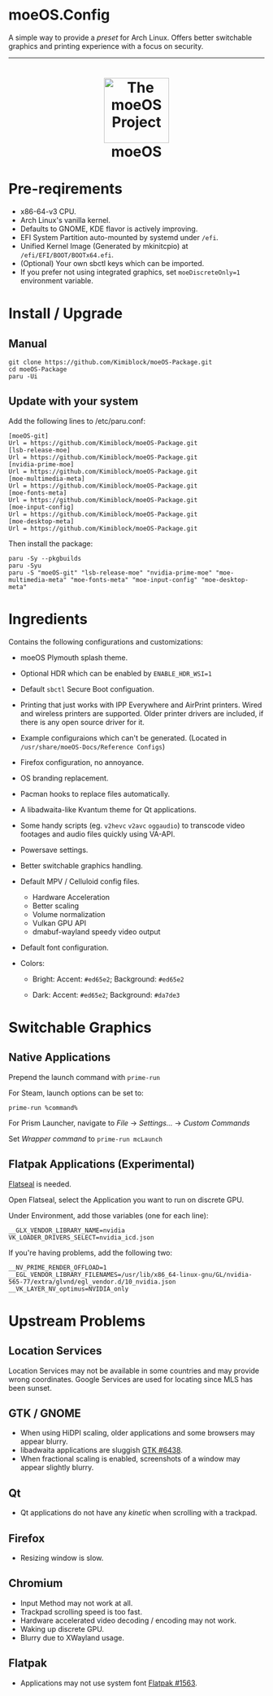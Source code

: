 # moeOS.Config

A simple way to provide a _preset_ for Arch Linux. Offers better switchable graphics and printing experience with a focus on security.

---

<h1 align="center">
  <img src="https://raw.githubusercontent.com/Kimiblock/moeOS.config/master/usr/share/icons/hicolor/scalable/apps/moeos.svg" alt="The moeOS Project" width="128" />
  <br>
  moeOS
  <br>
</h1>

# Pre-reqirements

- x86-64-v3 CPU.
- Arch Linux's vanilla kernel.
- Defaults to GNOME, KDE flavor is actively improving.
- EFI System Partition auto-mounted by systemd under `/efi`.
- Unified Kernel Image (Generated by mkinitcpio) at `/efi/EFI/BOOT/BOOTx64.efi`.
- (Optional) Your own sbctl keys which can be imported.
- If you prefer not using integrated graphics, set `moeDiscreteOnly=1` environment variable.

# Install / Upgrade

## Manual

```
git clone https://github.com/Kimiblock/moeOS-Package.git
cd moeOS-Package
paru -Ui
```

## Update with your system

Add the following lines to /etc/paru.conf:

```
[moeOS-git]
Url = https://github.com/Kimiblock/moeOS-Package.git
[lsb-release-moe]
Url = https://github.com/Kimiblock/moeOS-Package.git
[nvidia-prime-moe]
Url = https://github.com/Kimiblock/moeOS-Package.git
[moe-multimedia-meta]
Url = https://github.com/Kimiblock/moeOS-Package.git
[moe-fonts-meta]
Url = https://github.com/Kimiblock/moeOS-Package.git
[moe-input-config]
Url = https://github.com/Kimiblock/moeOS-Package.git
[moe-desktop-meta]
Url = https://github.com/Kimiblock/moeOS-Package.git
```

Then install the package:

```
paru -Sy --pkgbuilds
paru -Syu
paru -S "moeOS-git" "lsb-release-moe" "nvidia-prime-moe" "moe-multimedia-meta" "moe-fonts-meta" "moe-input-config" "moe-desktop-meta"
```

# Ingredients

Contains the following configurations and customizations:

- moeOS Plymouth splash theme.
- Optional HDR which can be enabled by `ENABLE_HDR_WSI=1`
- Default `sbctl` Secure Boot configuation.
- Printing that just works with IPP Everywhere and AirPrint printers. Wired and wireless printers are supported. Older printer drivers are included, if there is any open source driver for it.
- Example configuraions which can't be generated. (Located in `/usr/share/moeOS-Docs/Reference Configs`)
- Firefox configuration, no annoyance.
- OS branding replacement.
- Pacman hooks to replace files automatically.
- A libadwaita-like Kvantum theme for Qt applications.
- Some handy scripts (eg. `v2hevc` `v2avc` `oggaudio`) to transcode video footages and audio files quickly using VA-API.
- Powersave settings.
- Better switchable graphics handling.
- Default MPV / Celluloid config files.
    * Hardware Acceleration
    * Better scaling
    * Volume normalization
    * Vulkan GPU API
    * dmabuf-wayland speedy video output

- Default font configuration.

- Colors:
  
  - Bright: Accent: `#ed65e2`; Background: `#ed65e2`
  
  - Dark: Accent: `#ed65e2`; Background: `#da7de3`

# Switchable Graphics

## Native Applications

Prepend the launch command with `prime-run`

For Steam, launch options can be set to:

```
prime-run %command%
```

For Prism Launcher, navigate to _File_ -> _Settings..._ -> _Custom Commands_

Set _Wrapper command_ to `prime-run mcLaunch`

## Flatpak Applications (Experimental)
[Flatseal](https://flathub.org/apps/com.github.tchx84.Flatseal) is needed.

Open Flatseal, select the Application you want to run on discrete GPU.

Under Environment, add those variables (one for each line):

```
__GLX_VENDOR_LIBRARY_NAME=nvidia
VK_LOADER_DRIVERS_SELECT=nvidia_icd.json
```

If you're having problems, add the following two:

```
__NV_PRIME_RENDER_OFFLOAD=1
__EGL_VENDOR_LIBRARY_FILENAMES=/usr/lib/x86_64-linux-gnu/GL/nvidia-565-77/extra/glvnd/egl_vendor.d/10_nvidia.json
__VK_LAYER_NV_optimus=NVIDIA_only
```

# Upstream Problems

## Location Services

Location Services may not be available in some countries and may provide wrong coordinates. Google Services are used for locating since MLS has been sunset.

## GTK / GNOME

- When using HiDPI scaling, older applications and some browsers may appear blurry.
- libadwaita applications are sluggish [GTK #6438](https://gitlab.gnome.org/GNOME/gtk/-/issues/6438).
- When fractional scaling is enabled, screenshots of a window may appear slightly blurry.

## Qt

- Qt applications do not have any _kinetic_ when scrolling with a trackpad.

## Firefox

- Resizing window is slow.

## Chromium

- Input Method may not work at all.
- Trackpad scrolling speed is too fast.
- Hardware accelerated video decoding / encoding may not work.
- Waking up discrete GPU.
- Blurry due to XWayland usage.

## Flatpak

- Applications may not use system font [Flatpak #1563](https://github.com/flatpak/flatpak/issues/1563).


